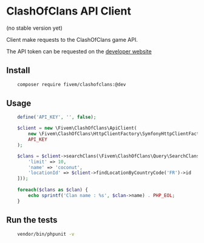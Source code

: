 ClashOfClans API Client
=======================

(no stable version yet)

Client make requests to the ClashOfClans game API. 

The API token can be requested on the [developer website](https://developer.clashofclans.com) 


## Install

```bash
    composer require fivem/clashofclans:@dev
```

## Usage

```php
    define('API_KEY', '', false);

    $client = new \Fivem\ClashOfClans\ApiClient(
        new \Fivem\ClashOfClans\HttpClientFactory\SymfonyHttpClientFactory(),
        API_KEY
    );

    $clans = $client->searchClans(\Fivem\ClashOfClans\Query\SearchClansQuery::fromArray([
        'limit' => 10,
        'name' => 'coconut',
        'locationId' => $client->findLocationByCountryCode('FR')->id
    ]));
    
    foreach($clans as $clan) {
        echo sprintf('Clan name : %s', $clan->name) . PHP_EOL;
    }
```

## Run the tests

```bash
    vendor/bin/phpunit -v
```
